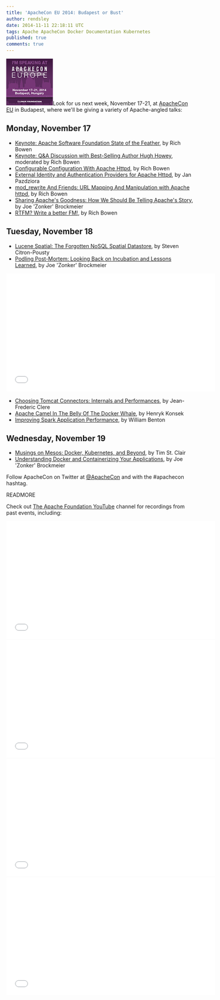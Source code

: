 ```yaml
---
title: 'ApacheCon EU 2014: Budapest or Bust'
author: rendsley
date: 2014-11-11 22:18:11 UTC
tags: Apache ApacheCon Docker Documentation Kubernetes
published: true
comments: true
---
```


![](/images/blog/ApacheConBudapest.png)Look for us next week, November 17-21, at [ApacheCon EU](http://events.linuxfoundation.org/events/apachecon-europe) in Budapest, where we'll be giving a variety of Apache-angled talks:

## Monday, November 17

* [Keynote: Apache Software Foundation State of the Feather](http://sched.co/1pbz2S9), by Rich Bowen
* [Keynote: Q&A Discussion with Best-Selling Author Hugh Howey](http://sched.co/1pbyhZi), moderated by Rich Bowen
* [Configurable Configuration With Apache Httpd](http://sched.co/1pbqniI), by Rich Bowen
* [External Identity and Authentication Providers for Apache Httpd](http://sched.co/1pbrMWC), by Jan Pazdziora
* [mod_rewrite And Friends: URL Mapping And Manipulation with Apache httpd](http://sched.co/1nyXM8I), by Rich Bowen
* [Sharing Apache's Goodness: How We Should Be Telling Apache's Story](http://sched.co/1p7jDzE), by Joe 'Zonker' Brockmeier
* [RTFM? Write a better FM!](http://sched.co/1A4gOb7), by Rich Bowen
 
## Tuesday, November 18

* [Lucene Spatial: The Forgotten NoSQL Spatial Datastore](http://sched.co/1nyXT4e), by Steven Citron-Pousty
* [Podling Post-Mortem: Looking Back on Incubation and Lessons Learned](http://sched.co/1p71qC4), by Joe 'Zonker' Brockmeier

<iframe width="560" height="315" src="//www.youtube.com/embed/rVsJkBzPuG4" frameborder="0" allowfullscreen></iframe>

* [Choosing Tomcat Connectors: Internals and Performances](http://sched.co/1pbmhHx), by Jean-Frederic Clere
* [Apache Camel In The Belly Of The Docker Whale](http://sched.co/1pbuU4E), by Henryk Konsek
* [Improving Spark Application Performance](http://sched.co/YUEVdw), by William Benton

## Wednesday, November 19

* [Musings on Mesos: Docker, Kubernetes, and Beyond](http://sched.co/1te1Ngj), by Tim St. Clair
* [Understanding Docker and Containerizing Your Applications](http://sched.co/1p6Zfi7), by Joe 'Zonker' Brockmeier


Follow ApacheCon on Twitter at [@ApacheCon](https://twitter.com/ApacheCon) and with the #apachecon hashtag.

READMORE

Check out [The Apache Foundation YouTube](https://www.youtube.com/user/TheApacheFoundation/feed) channel for recordings from past events, including:

<iframe width="560" height="315" src="//www.youtube.com/embed/bCTDlN_KBFc" frameborder="0" allowfullscreen></iframe>

<iframe width="560" height="315" src="//www.youtube.com/embed/ZRoYwsjzOlU" frameborder="0" allowfullscreen></iframe>

<iframe width="560" height="315" src="//www.youtube.com/embed/KKVO_xgRKbA" frameborder="0" allowfullscreen></iframe>

<iframe width="560" height="315" src="//www.youtube.com/embed/j0X9gRjJ_rc" frameborder="0" allowfullscreen></iframe>